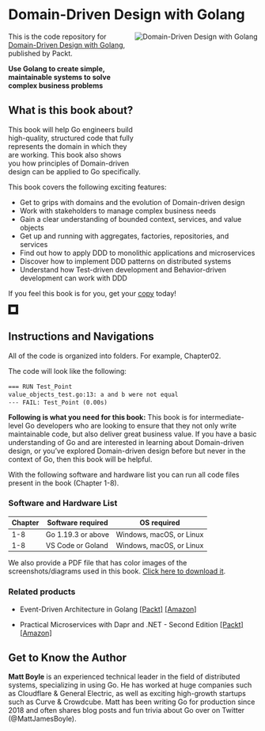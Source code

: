 # Domain-Driven Design with Golang

<a href="https://www.packtpub.com/product/domain-driven-design-with-golang/9781804613450?utm_source=github&utm_medium=repository&utm_campaign=9781804613450"><img src="https://static.packt-cdn.com/products/9781804613450/cover/smaller" alt="Domain-Driven Design with Golang" height="256px" align="right"></a>

This is the code repository for [Domain-Driven Design with Golang](https://www.packtpub.com/product/domain-driven-design-with-golang/9781804613450?utm_source=github&utm_medium=repository&utm_campaign=9781804613450), published by Packt.

**Use Golang to create simple, maintainable systems to solve complex business problems**

## What is this book about?
This book will help Go engineers build high-quality, structured code that fully represents the domain in which they are working. This book also shows you how principles of Domain-driven design can be applied to Go specifically.

This book covers the following exciting features:
* Get to grips with domains and the evolution of Domain-driven design
* Work with stakeholders to manage complex business needs
* Gain a clear understanding of bounded context, services, and value objects
* Get up and running with aggregates, factories, repositories, and services
* Find out how to apply DDD to monolithic applications and microservices
* Discover how to implement DDD patterns on distributed systems
* Understand how Test-driven development and Behavior-driven development can work with DDD

If you feel this book is for you, get your [copy](https://www.amazon.com/dp/1804613452) today!

<a href="https://www.packtpub.com/?utm_source=github&utm_medium=banner&utm_campaign=GitHubBanner"><img src="https://raw.githubusercontent.com/PacktPublishing/GitHub/master/GitHub.png" 
alt="https://www.packtpub.com/" border="5" /></a>
## Instructions and Navigations
All of the code is organized into folders. For example, Chapter02.

The code will look like the following:
```
=== RUN Test_Point
value_objects_test.go:13: a and b were not equal
--- FAIL: Test_Point (0.00s)
```

**Following is what you need for this book:**
This book is for intermediate-level Go developers who are looking to ensure that they not only write maintainable code, but also deliver great business value. If you have a basic understanding of Go and are interested in learning about Domain-driven design, or you’ve explored Domain-driven design before but never in the context of Go, then this book will be helpful.

With the following software and hardware list you can run all code files present in the book (Chapter 1-8).
### Software and Hardware List
| Chapter | Software required | OS required |
| -------- | ------------------------------------ | ----------------------------------- |
| 1-8 | Go 1.19.3 or above | Windows, macOS, or Linux |
| 1-8 | VS Code or Goland | Windows, macOS, or Linux |

We also provide a PDF file that has color images of the screenshots/diagrams used in this book. [Click here to download it](https://packt.link/lXo4T).

### Related products
*  Event-Driven Architecture in Golang
 [[Packt]](https://www.packtpub.com/product/event-driven-architecture-in-golang/9781803238012?utm_source=github&utm_medium=repository&utm_campaign=9781803238012) [[Amazon]](https://www.amazon.com/dp/1803238011)

* Practical Microservices with Dapr and .NET - Second Edition [[Packt]](https://www.packtpub.com/product/practical-microservices-with-dapr-and-net-second-edition/9781803248127?utm_source=github&utm_medium=repository&utm_campaign=9781803248127) [[Amazon]](https://www.amazon.com/dp/1803248122)

## Get to Know the Author
**Matt Boyle**
is an experienced technical leader in the field of distributed systems, specializing in using Go. He has worked at huge companies such as Cloudflare & General Electric, as well as exciting high-growth startups such as Curve & Crowdcube. Matt has been writing Go for production since 2018 and often shares blog posts and fun trivia about Go over on Twitter (@MattJamesBoyle).

